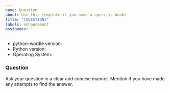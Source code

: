 ```yaml
---
name: Question
about: Use this template if you have a specific doubt
title: "[QUESTION]"
labels: enhancement
assignees: ''
---
```


* python-wordle version:
* Python version:
* Operating System:

### Question

Ask your question in a clear and concise manner.
Mention if you have made any attempts to find the answer.

